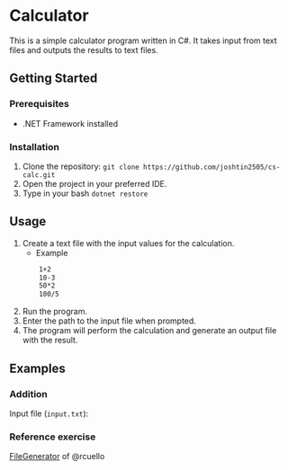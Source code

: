 # Calculator

This is a simple calculator program written in C#. It takes input from text files and outputs the results to text files.

## Getting Started

### Prerequisites

- .NET Framework installed

### Installation

1. Clone the repository: `git clone https://github.com/joshtin2505/cs-calc.git`
2. Open the project in your preferred IDE.
3. Type in your bash `dotnet restore`

## Usage

1. Create a text file with the input values for the calculation.
    - Example 
    ``` bash
        1+2 
        10-3
        50*2
        100/5
    ```
2. Run the program.
3. Enter the path to the input file when prompted.
4. The program will perform the calculation and generate an output file with the result.

## Examples

### Addition

Input file (`input.txt`):

### Reference exercise
[FileGenerator](https://github.com/rcuello/tecnoDotNet/tree/master)
of @rcuello

